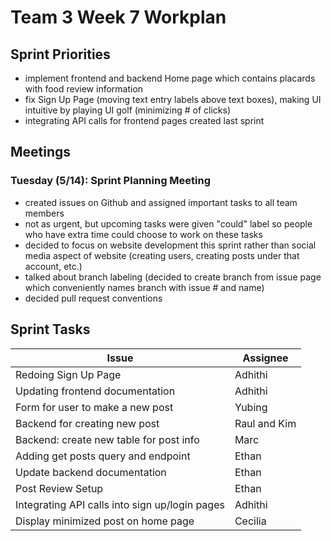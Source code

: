 # Team 3 Week 7 Workplan

## Sprint Priorities

 - implement frontend and backend Home page which contains placards with food review information
- fix Sign Up Page (moving text entry labels above text boxes), making UI intuitive by playing UI golf (minimizing # of clicks)
- integrating API calls for frontend pages created last sprint

## Meetings 
### Tuesday (5/14): Sprint Planning Meeting ###
- created issues on Github and assigned important tasks to all team members
- not as urgent, but upcoming tasks were given "could" label so people who have extra time could choose to work on these tasks
- decided to focus on website development this sprint rather than social media aspect of website (creating users, creating posts under that account, etc.)
- talked about branch labeling (decided to create branch from issue page which conveniently names branch with issue # and name)
- decided pull request conventions


## Sprint Tasks ##
|           Issue     | Assignee    |
|-------------------- | ----------- |
| Redoing Sign Up Page | Adhithi    |
| Updating frontend documentation | Adhithi |
| Form for user to make a new post | Yubing |
| Backend for creating new post | Raul and Kim |
| Backend: create new table for post info | Marc |
| Adding get posts query and endpoint | Ethan |
| Update backend documentation | Ethan |
| Post Review Setup | Ethan |
| Integrating API calls into sign up/login pages | Adhithi|
| Display minimized post on home page | Cecilia |

